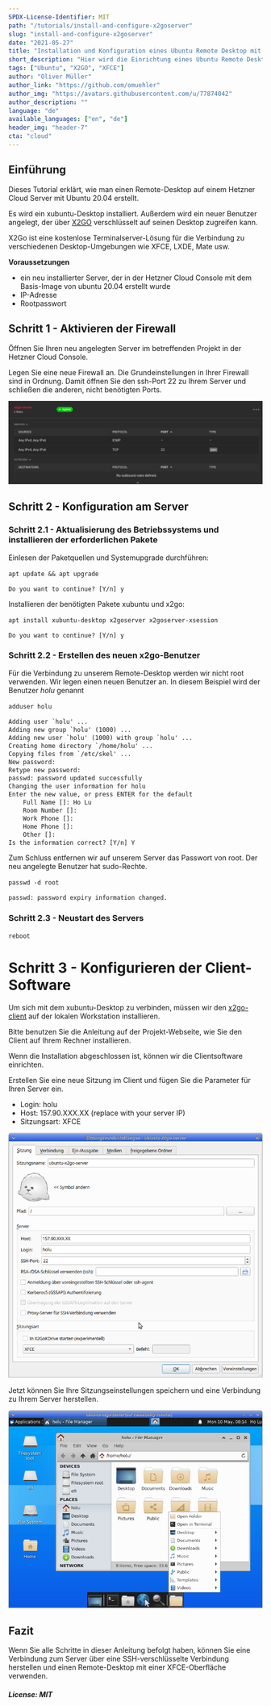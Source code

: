 ```yaml
---
SPDX-License-Identifier: MIT
path: "/tutorials/install-and-configure-x2goserver"
slug: "install-and-configure-x2goserver"
date: "2021-05-27"
title: "Installation und Konfiguration eines Ubuntu Remote Desktop mit XFCE unter Verwendung von X2Go"
short_description: "Hier wird die Einrichtung eines Ubuntu Remote Desktop mit X2Go-Server in der Hetzner Cloud beschrieben. Als leichtgewichtige Desktop-Umgebung wird XFCE verwendet"
tags: ["Ubuntu", "X2GO", "XFCE"]
author: "Oliver Müller"
author_link: "https://github.com/omuehler"
author_img: "https://avatars.githubusercontent.com/u/77874042"
author_description: ""
language: "de"
available_languages: ["en", "de"]
header_img: "header-7"
cta: "cloud"
---
```


## Einführung

Dieses Tutorial erklärt, wie man einen Remote-Desktop auf einem Hetzner Cloud Server mit Ubuntu 20.04 erstellt.

Es wird ein xubuntu-Desktop installiert. Außerdem wird ein neuer Benutzer angelegt, der über [X2GO](https://wiki.x2go.org/doku.php) verschlüsselt auf seinen Desktop zugreifen kann.

X2Go ist eine kostenlose Terminalserver-Lösung für die Verbindung zu verschiedenen Desktop-Umgebungen wie XFCE, LXDE, Mate usw.

**Voraussetzungen**

 - ein neu installierter Server, der in der Hetzner Cloud Console mit dem Basis-Image von ubuntu 20.04 erstellt wurde
 - IP-Adresse
 - Rootpasswort

## Schritt 1 - Aktivieren der Firewall

Öffnen Sie Ihren neu angelegten Server im betreffenden Projekt in der Hetzner Cloud Console.

Legen Sie eine neue Firewall an. Die Grundeinstellungen in Ihrer Firewall sind in Ordnung. Damit öffnen Sie den ssh-Port 22 zu Ihrem Server und schließen die anderen, nicht benötigten Ports.

![Basic firewall settings](images/firewall.png)

## Schritt 2 - Konfiguration am Server

### Schritt 2.1 - Aktualisierung des Betriebssystems und installieren der erforderlichen Pakete

Einlesen der Paketquellen und Systemupgrade durchführen:

`apt update && apt upgrade`

```Shell
Do you want to continue? [Y/n] y
```

Installieren der benötigten Pakete xubuntu und x2go:

`apt install xubuntu-desktop x2goserver x2goserver-xsession`

```Shell
Do you want to continue? [Y/n] y
```

### Schritt 2.2 - Erstellen des neuen x2go-Benutzer

Für die Verbindung zu unserem Remote-Desktop werden wir nicht root verwenden. Wir legen einen neuen Benutzer an. In diesem Beispiel wird der Benutzer _holu_ genannt

`adduser holu`

```Shell
Adding user `holu' ...
Adding new group `holu' (1000) ...
Adding new user `holu' (1000) with group `holu' ...
Creating home directory `/home/holu' ...
Copying files from `/etc/skel' ...
New password: 
Retype new password: 
passwd: password updated successfully
Changing the user information for holu
Enter the new value, or press ENTER for the default
	Full Name []: Ho Lu       
	Room Number []:  
	Work Phone []: 
	Home Phone []: 
	Other []: 
Is the information correct? [Y/n] Y
```

Zum Schluss entfernen wir auf unserem Server das Passwort von root. Der neu angelegte Benutzer hat sudo-Rechte.

`passwd -d root`

```Shell
passwd: password expiry information changed.
```

### Schritt 2.3 - Neustart des Servers

`reboot`

# Schritt 3 - Konfigurieren der Client-Software

Um sich mit dem xubuntu-Desktop zu verbinden, müssen wir den [x2go-client](https://wiki.x2go.org/doku.php/doc:installation:x2goclient) auf der lokalen Workstation installieren.

Bitte benutzen Sie die Anleitung auf der Projekt-Webseite, wie Sie den Client auf Ihrem Rechner installieren.

Wenn die Installation abgeschlossen ist, können wir die Clientsoftware einrichten.

Erstellen Sie eine neue Sitzung im Client und fügen Sie die Parameter für Ihren Server ein.

 - Login: holu
 - Host: 157.90.XXX.XX (replace with your server IP)
 - Sitzungsart: XFCE

![X2GO Client Settings](images/x2go-client.png)

Jetzt können Sie Ihre Sitzungseinstellungen speichern und eine Verbindung zu Ihrem Server herstellen.

![You are connected to your server](images/connection.png)

## Fazit

Wenn Sie alle Schritte in dieser Anleitung befolgt haben, können Sie eine Verbindung zum Server über eine SSH-verschlüsselte Verbindung herstellen und einen Remote-Desktop mit einer XFCE-Oberfläche verwenden.

##### License: MIT

<!--

Contributor's Certificate of Origin

By making a contribution to this project, I certify that:

(a) The contribution was created in whole or in part by me and I have
    the right to submit it under the license indicated in the file; or

(b) The contribution is based upon previous work that, to the best of my
    knowledge, is covered under an appropriate license and I have the
    right under that license to submit that work with modifications,
    whether created in whole or in part by me, under the same license
    (unless I am permitted to submit under a different license), as
    indicated in the file; or

(c) The contribution was provided directly to me by some other person
    who certified (a), (b) or (c) and I have not modified it.

(d) I understand and agree that this project and the contribution are
    public and that a record of the contribution (including all personal
    information I submit with it, including my sign-off) is maintained
    indefinitely and may be redistributed consistent with this project
    or the license(s) involved.

Signed-off-by: Oliver Müller, oliver.mueller@hetzner.com

-->

